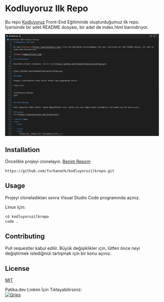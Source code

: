 # Kodluyoruz Ilk Repo

Bu repo [Kodluyoruz](https://www.kodluyoruz.org/) Front-End Eğitiminde oluşturduğumuz ilk repo. İçerisinde bir adet README dosyası, bir adet de index.html barındırıyor.

![Images](Images/project.png) 

## Installation

Öncelikle projeyi clonelayın. [Benim Repom](https://github.com/furkanatk/kodluyoruzilkrepo.git)

```
https://github.com/furkanatk/kodluyoruzilkrepo.git
```
## Usage

Projeyi cloneladıktan sonra Visual Studio Code programında açınız.

Linux için:

```
cd kodluyoruzilkrepo
code .
```

## Contributing

Pull requestler kabul edilir. Büyük değişiklikler için, lütfen önce neyi değiştirmek istediğinizi tartışmak için bir konu açınız.

## License
[MIT](https://choosealicense.com/licenses/mit/)

<!DOCTYPE html>
<html>
   <head>

   </head>
   <body>
      Patika.dev Linkim İçin Tıklayabilirsiniz:<br>
      <a href="https://app.patika.dev/furkanatk">
         <img alt="Qries" src="https://patika-prod.s3.eu-central-1.amazonaws.com/staticFiles/patikaLogo.png"
         width="150" height="150">
      </a>
   </body>
</html>
